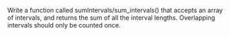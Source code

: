 Write a function called sumIntervals/sum_intervals() that accepts an array of intervals, and returns the sum of all the interval lengths. Overlapping intervals should only be counted once.
